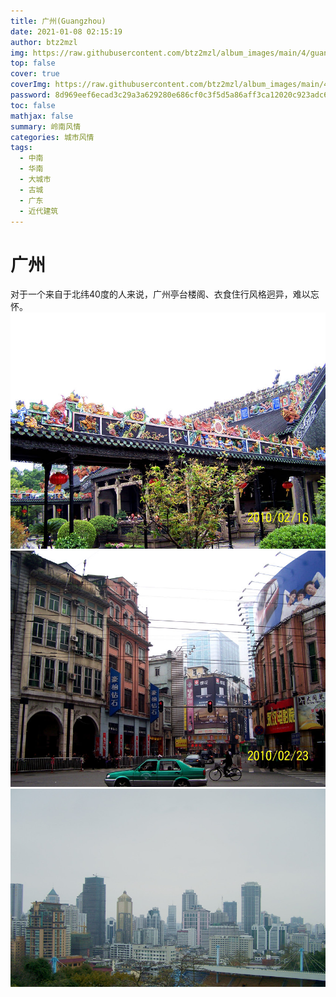 ```yaml
---
title: 广州(Guangzhou)
date: 2021-01-08 02:15:19
author: btz2mzl
img: https://raw.githubusercontent.com/btz2mzl/album_images/main/4/guangzhou_1.jpg
top: false
cover: true
coverImg: https://raw.githubusercontent.com/btz2mzl/album_images/main/4/guangzhou_1.jpg
password: 8d969eef6ecad3c29a3a629280e686cf0c3f5d5a86aff3ca12020c923adc6c92
toc: false
mathjax: false
summary: 岭南风情
categories: 城市风情
tags:
  - 中南
  - 华南
  - 大城市
  - 古城
  - 广东
  - 近代建筑
---
```

# 广州
对于一个来自于北纬40度的人来说，广州亭台楼阁、衣食住行风格迥异，难以忘怀。
![陈家祠的彩色砖雕](https://raw.githubusercontent.com/btz2mzl/album_images/main/4/guangzhou_1.jpg)
![北京路的骑楼，北回归线以南城市建筑的典型风格](https://raw.githubusercontent.com/btz2mzl/album_images/main/4/guangzhou_2.jpg)
![相比于北京市中心的破旧和上海市中心的幽静，广州的市中心显得更现代（镇海楼视角）](https://raw.githubusercontent.com/btz2mzl/album_images/main/4/guangzhou_3.jpg)